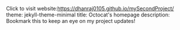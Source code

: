 Click to visit website:https://dhanraj0105.github.io/mySecondProject/
theme: jekyll-theme-minimal
title: Octocat's homepage
description: Bookmark this to keep an eye on my project updates!
